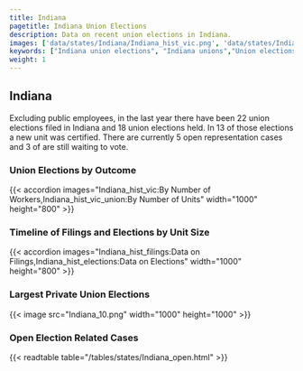 ```yaml
---
title: Indiana
pagetitle: Indiana Union Elections
description: Data on recent union elections in Indiana.
images: ['data/states/Indiana/Indiana_hist_vic.png', 'data/states/Indiana/Indiana_hist_size.png', 'data/states/Indiana/Indiana_10.png']
keywords: ["Indiana union elections", "Indiana unions","Union elections"]
weight: 1
---
```

##  Indiana

Excluding public employees, in the last year there have been 22 union elections filed in Indiana and 18 union elections held. In 13 of those elections a new unit was certified. There are currently 5 open representation cases and 3 of are still waiting to vote.

### Union Elections by Outcome
{{< accordion images="Indiana_hist_vic:By Number of Workers,Indiana_hist_vic_union:By Number of Units" width="1000" height="800" >}}

### Timeline of Filings and Elections by Unit Size
{{< accordion images="Indiana_hist_filings:Data on Filings,Indiana_hist_elections:Data on Elections" width="1000" height="800" >}}

### Largest Private Union Elections
{{< image src="Indiana_10.png" width="1000" height="1000"  >}}

### Open Election Related Cases
{{< readtable table="/tables/states/Indiana_open.html" >}}

